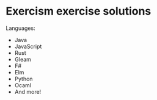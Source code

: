 # Exercism exercise solutions

Languages:
- Java
- JavaScript
- Rust
- Gleam
- F#
- Elm
- Python
- Ocaml
- And more!
